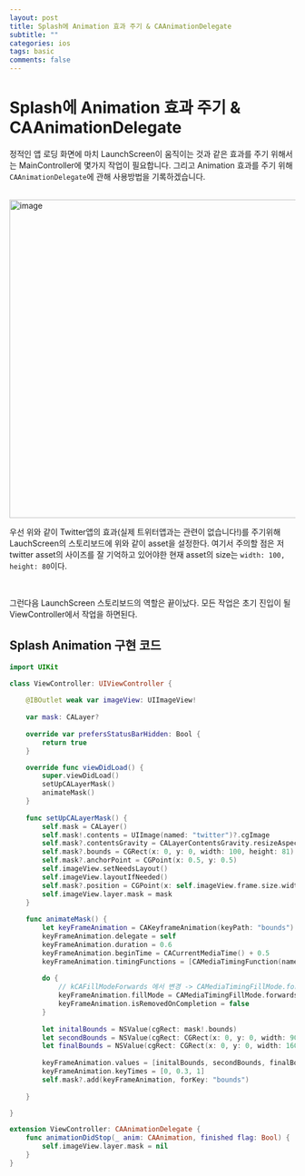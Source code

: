 ```yaml
---
layout: post
title: Splash에 Animation 효과 주기 & CAAnimationDelegate
subtitle: ""
categories: ios
tags: basic
comments: false
---
```


# Splash에 Animation 효과 주기 & CAAnimationDelegate  

정적인 앱 로딩 화면에 마치 LaunchScreen이 움직이는 것과 같은 효과를 주기 위해서는 MainController에 몇가지 작업이 필요합니다. 그리고 Animation 효과를 주기 위해 `CAAnimationDelegate`에 관해 사용방법을 기록하겠습니다.  

<br>

<img width="561" alt="image" src="https://user-images.githubusercontent.com/33486820/65831558-f2ce9300-e2f5-11e9-8c62-3ec670afcc4a.png">

우선 위와 같이 Twitter앱의 효과(실제 트위터앱과는 관련이 없습니다!)를 주기위해 LauchScreen의 스토리보드에 위와 같이 asset을 설정한다. 여기서 주의할 점은 저 twitter asset의 사이즈를 잘 기억하고 있어야한 현재 asset의 size는 `width: 100, height: 80`이다.  


<br>

그런다음 LaunchScreen 스토리보드의 역할은 끝이났다. 모든 작업은 초기 진입이 될 ViewController에서 작업을 하면된다.  

## Splash Animation 구현 코드  

```swift
import UIKit

class ViewController: UIViewController {
    
    @IBOutlet weak var imageView: UIImageView!
    
    var mask: CALayer?
    
    override var prefersStatusBarHidden: Bool {
        return true
    }

    override func viewDidLoad() {
        super.viewDidLoad()
        setUpCALayerMask()
        animateMask()
    }
    
    func setUpCALayerMask() {
        self.mask = CALayer()
        self.mask!.contents = UIImage(named: "twitter")?.cgImage
        self.mask?.contentsGravity = CALayerContentsGravity.resizeAspect
        self.mask?.bounds = CGRect(x: 0, y: 0, width: 100, height: 81)
        self.mask?.anchorPoint = CGPoint(x: 0.5, y: 0.5)
        self.imageView.setNeedsLayout()
        self.imageView.layoutIfNeeded()
        self.mask?.position = CGPoint(x: self.imageView.frame.size.width / 2 , y: self.imageView.frame.height / 2)
        self.imageView.layer.mask = mask
    }
    
    func animateMask() {
        let keyFrameAnimation = CAKeyframeAnimation(keyPath: "bounds")
        keyFrameAnimation.delegate = self
        keyFrameAnimation.duration = 0.6
        keyFrameAnimation.beginTime = CACurrentMediaTime() + 0.5
        keyFrameAnimation.timingFunctions = [CAMediaTimingFunction(name: .easeInEaseOut), CAMediaTimingFunction(name: .easeInEaseOut)]
        
        do {
            // kCAFillModeForwards 에서 변경 -> CAMediaTimingFillMode.forwards
            keyFrameAnimation.fillMode = CAMediaTimingFillMode.forwards
            keyFrameAnimation.isRemovedOnCompletion = false
        }
        
        let initalBounds = NSValue(cgRect: mask!.bounds)
        let secondBounds = NSValue(cgRect: CGRect(x: 0, y: 0, width: 90*0.9, height: 73*0.9))
        let finalBounds = NSValue(cgRect: CGRect(x: 0, y: 0, width: 1600, height: 1300))
        
        keyFrameAnimation.values = [initalBounds, secondBounds, finalBounds]
        keyFrameAnimation.keyTimes = [0, 0.3, 1]
        self.mask?.add(keyFrameAnimation, forKey: "bounds")
        
    }

}

extension ViewController: CAAnimationDelegate {
    func animationDidStop(_ anim: CAAnimation, finished flag: Bool) {
        self.imageView.layer.mask = nil
    }
}
```
